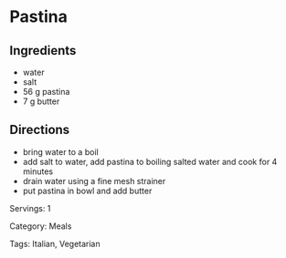 # Pastina

## Ingredients
- water
- salt
- 56 g pastina
- 7 g butter

## Directions
- bring water to a boil
- add salt to water, add pastina to boiling salted water and cook for 4 minutes
- drain water using a fine mesh strainer
- put pastina in bowl and add butter

Servings: 1

Category: Meals

Tags: Italian, Vegetarian
